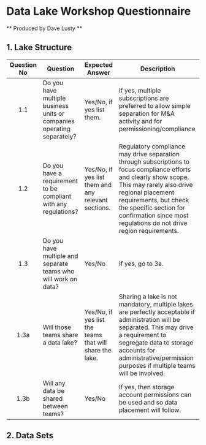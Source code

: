 # Data Lake Workshop Questionnaire

** Produced by Dave Lusty **

## 1. Lake Structure

| Question No | Question | Expected Answer | Description |
|:-----------:|----------|-----------------|-------------|
| 1.1 | Do you have multiple business units or companies operating separately? | Yes/No, if yes list them. | If yes, multiple subscriptions are preferred to allow simple separation for M&A activity and for permissioning/compliance |
| 1.2 | Do you have a requirement to be compliant with any regulations? | Yes/No, if yes list them and any relevant sections. | Regulatory compliance may drive separation through subscriptions to focus compliance efforts and clearly show scope. This may rarely also drive regional placement requirements, but check the specific section for confirmation since most regulations do not drive region requirements. |
| 1.3 | Do you have multiple and separate teams who will work on data? | Yes/No | If yes, go to 3a. |
| 1.3a | Will those teams share a data lake? | Yes/No, if yes list the teams that will share the lake. | Sharing a lake is not mandatory, multiple lakes are perfectly acceptable if administration will be separated. This may drive a requirement to segregate data to storage accounts for administrative/permission purposes if multiple teams will be involved. |
| 1.3b | Will any data be shared between teams? | Yes/No| If yes, then storage account permissions can be used and so data placement will follow. |

## 2. Data Sets